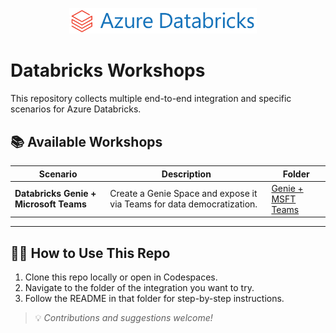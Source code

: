 <p align="center">
  <img src="assets/dbx-logo.png" alt="Fabric" width="300"/>
  &nbsp;&nbsp;&nbsp;
</p>



# Databricks Workshops

This repository collects multiple end-to-end integration and specific scenarios for Azure Databricks.

## 📚 Available Workshops

| Scenario | Description | Folder |
|---------|-------------|--------|
| **Databricks Genie + Microsoft Teams** | Create a Genie Space and expose it via Teams for data democratization. | [Genie + MSFT Teams](./dbx-genie-teams) |
  
---

## 🧑‍💻 How to Use This Repo

1. Clone this repo locally or open in Codespaces.
2. Navigate to the folder of the integration you want to try.
3. Follow the README in that folder for step-by-step instructions.

> 💡 *Contributions and suggestions welcome!*

